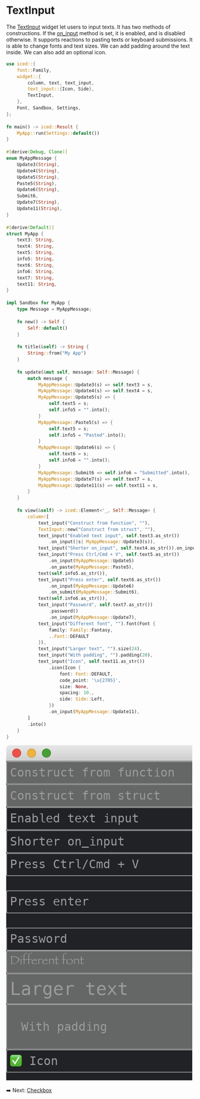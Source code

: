 # TextInput

The [TextInput](https://docs.rs/iced/latest/iced/widget/struct.TextInput.html) widget let users to input texts.
It has two methods of constructions.
If the [on_input](https://docs.rs/iced/latest/iced/widget/struct.TextInput.html#method.on_input) method is set, it is enabled, and is disabled otherwise.
It supports reactions to pasting texts or keyboard submissions.
It is able to change fonts and text sizes.
We can add padding around the text inside.
We can also add an optional icon.

```rust
use iced::{
    font::Family,
    widget::{
        column, text, text_input,
        text_input::{Icon, Side},
        TextInput,
    },
    Font, Sandbox, Settings,
};

fn main() -> iced::Result {
    MyApp::run(Settings::default())
}

#[derive(Debug, Clone)]
enum MyAppMessage {
    Update3(String),
    Update4(String),
    Update5(String),
    Paste5(String),
    Update6(String),
    Submit6,
    Update7(String),
    Update11(String),
}

#[derive(Default)]
struct MyApp {
    text3: String,
    text4: String,
    text5: String,
    info5: String,
    text6: String,
    info6: String,
    text7: String,
    text11: String,
}

impl Sandbox for MyApp {
    type Message = MyAppMessage;

    fn new() -> Self {
        Self::default()
    }

    fn title(&self) -> String {
        String::from("My App")
    }

    fn update(&mut self, message: Self::Message) {
        match message {
            MyAppMessage::Update3(s) => self.text3 = s,
            MyAppMessage::Update4(s) => self.text4 = s,
            MyAppMessage::Update5(s) => {
                self.text5 = s;
                self.info5 = "".into();
            }
            MyAppMessage::Paste5(s) => {
                self.text5 = s;
                self.info5 = "Pasted".into();
            }
            MyAppMessage::Update6(s) => {
                self.text6 = s;
                self.info6 = "".into();
            }
            MyAppMessage::Submit6 => self.info6 = "Submitted".into(),
            MyAppMessage::Update7(s) => self.text7 = s,
            MyAppMessage::Update11(s) => self.text11 = s,
        }
    }

    fn view(&self) -> iced::Element<'_, Self::Message> {
        column![
            text_input("Construct from function", ""),
            TextInput::new("Construct from struct", ""),
            text_input("Enabled text input", self.text3.as_str())
                .on_input(|s| MyAppMessage::Update3(s)),
            text_input("Shorter on_input", self.text4.as_str()).on_input(MyAppMessage::Update4),
            text_input("Press Ctrl/Cmd + V", self.text5.as_str())
                .on_input(MyAppMessage::Update5)
                .on_paste(MyAppMessage::Paste5),
            text(self.info5.as_str()),
            text_input("Press enter", self.text6.as_str())
                .on_input(MyAppMessage::Update6)
                .on_submit(MyAppMessage::Submit6),
            text(self.info6.as_str()),
            text_input("Password", self.text7.as_str())
                .password()
                .on_input(MyAppMessage::Update7),
            text_input("Different font", "").font(Font {
                family: Family::Fantasy,
                ..Font::DEFAULT
            }),
            text_input("Larger text", "").size(24),
            text_input("With padding", "").padding(20),
            text_input("Icon", self.text11.as_str())
                .icon(Icon {
                    font: Font::DEFAULT,
                    code_point: '\u{2705}',
                    size: None,
                    spacing: 10.,
                    side: Side::Left,
                })
                .on_input(MyAppMessage::Update11),
        ]
        .into()
    }
}
```

![TextInput](./pic/text_input.png)

:arrow_right:  Next: [Checkbox](./checkbox.md)
